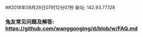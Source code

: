 ##2018年09月28日07时12分07秒 新址: 142.93.77.128
### 兔友常见问题及解答: https://github.com/wanggonging/d/blob/w/FAQ.md
